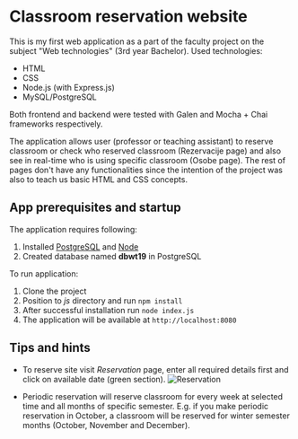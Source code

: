 # Classroom reservation website
This is my first web application as a part of the faculty project on the subject "Web technologies" (3rd year Bachelor). Used technologies:

 - HTML 
 - CSS
 - Node.js (with Express.js)
 - MySQL/PostgreSQL 

Both frontend and backend were tested with Galen and Mocha + Chai frameworks respectively.

The application allows user (professor or teaching assistant) to reserve classroom or check who reserved classroom (Rezervacije page) and also see in real-time who is using specific classroom (Osobe page).  The rest of pages don't have any functionalities since the intention of the project was also to teach us basic HTML and CSS concepts.



 

## App prerequisites and startup
The application requires following:

 1. Installed [PostgreSQL](https://www.postgresql.org/download/)  and [Node](https://nodejs.org/en/download/) 
 2. Created database named **dbwt19** in PostgreSQL


To run application:
 1. Clone the project
 2. Position to *js* directory and run `npm install`
 3. After successful installation run `node index.js`
 4. The application will be available at `http://localhost:8080`
 



## Tips and hints

 - To reserve site visit *Reservation* page, enter all required details first and click on available date (green section). 
![Reservation](https://i.imgur.com/gNfuEDo.png)

- Periodic reservation will reserve classroom for every week at selected time and all months of specific semester. E.g. if you make periodic reservation in October, a classroom will be reserved for winter semester months (October, November and December).
